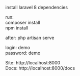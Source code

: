 install laravel 8 dependencies

run: \
  composer install \
  npm install

after: php artisan serve

login: demo \
password: demo


Site: http://localhost:8000 \
Docs: http://localhost:8000/docs
